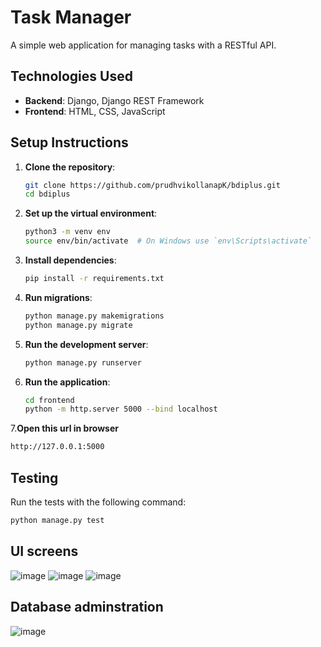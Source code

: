 # Task Manager

A simple web application for managing tasks with a RESTful API.

## Technologies Used

- **Backend**: Django, Django REST Framework
- **Frontend**: HTML, CSS, JavaScript

## Setup Instructions

1. **Clone the repository**:
    ```bash
    git clone https://github.com/prudhvikollanapK/bdiplus.git
    cd bdiplus
    ```

2. **Set up the virtual environment**:
    ```bash
    python3 -m venv env
    source env/bin/activate  # On Windows use `env\Scripts\activate`
    ```

3. **Install dependencies**:
    ```bash
    pip install -r requirements.txt
    ```

4. **Run migrations**:
    ```bash
    python manage.py makemigrations
    python manage.py migrate
    ```

5. **Run the development server**:
    ```bash
    python manage.py runserver
    ```

6. **Run the application**:
    ```bash
    cd frontend
    python -m http.server 5000 --bind localhost
    ```

7.**Open this url in browser**
  ```bash
http://127.0.0.1:5000
```


## Testing

Run the tests with the following command:

```bash
python manage.py test
```

## UI screens

![image](https://github.com/prudhvikollanapK/bdiplus/assets/86195686/1fc3b28b-bd6d-478c-94ab-4b287ae32322)
![image](https://github.com/prudhvikollanapK/bdiplus/assets/86195686/bfef8e94-0027-4e99-94cb-163343c336ff)
![image](https://github.com/prudhvikollanapK/bdiplus/assets/86195686/d8578bef-67ff-4221-a261-aaa961af1676)

## Database adminstration
![image](https://github.com/prudhvikollanapK/bdiplus/assets/86195686/fcded724-54ae-4e02-8d6c-a2039de9df23)



